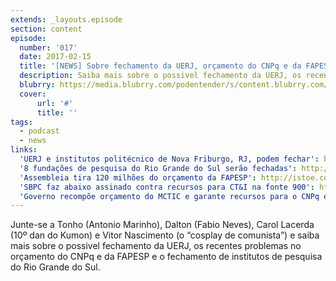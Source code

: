 ```yaml
---
extends: _layouts.episode
section: content
episode:
  number: '017'
  date: 2017-02-15
  title: '[NEWS] Sobre fechamento da UERJ, orçamento do CNPq e da FAPESP e os Institutos do Rio Grande do Sul'
  description: Saiba mais sobre o possivel fechamento da UERJ, os recentes problemas no orçamento do CNPq e da FAPESP e o fechamento de institutos de pesquisa do Rio Grande do Sul.
  blubrry: https://media.blubrry.com/podentender/s/content.blubrry.com/podentender/PODEntender_017_NEWS_fix.mp3
  cover:
      url: '#'
      title: ''  
tags:
  - podcast
  - news
links:
  'UERJ e institutos politécnico de Nova Friburgo, RJ, podem fechar': http://g1.globo.com/rj/regiao-serrana/noticia/2017/01/uerj-e-o-instituto-politecnico-de-nova-friburgo-rj-podem-fechar.html
  '8 fundações de pesquisa do Rio Grande do Sul serão fechadas': http://istoe.com.br/deputados-no-rs-aprovam-extincao-de-8-fundacoes-e-demissao-de-1-000-servidores/
  'Assembleia tira 120 milhões do orçamento da FAPESP': http://istoe.com.br/assembleia-tira-r-120-mi-do-orcamento-da-fapesp/
  'SBPC faz abaixo assinado contra recursos para CT&I na fonte 900': http://www.sbpcnet.org.br/site/noticias/materias/detalhe.php?id=5776
  'Governo recompõe orçamento do MCTIC e garante recursos para o CNPq e Organizações Sociais': http://ciencia.estadao.com.br/blogs/herton-escobar/governo-recompoe-orcamento-do-mctic-e-garante-recursos-para-o-cnpq-e-organizacoes-sociais/
---
```


Junte-se a Tonho (Antonio Marinho), Dalton (Fabio Neves), Carol Lacerda (10º dan do Kumon) e
Vitor Nascimento (o “cosplay de comunista”) e saiba mais sobre o possivel fechamento da UERJ,
os recentes problemas no orçamento do CNPq e da FAPESP e o fechamento de institutos de pesquisa do Rio Grande do Sul.
